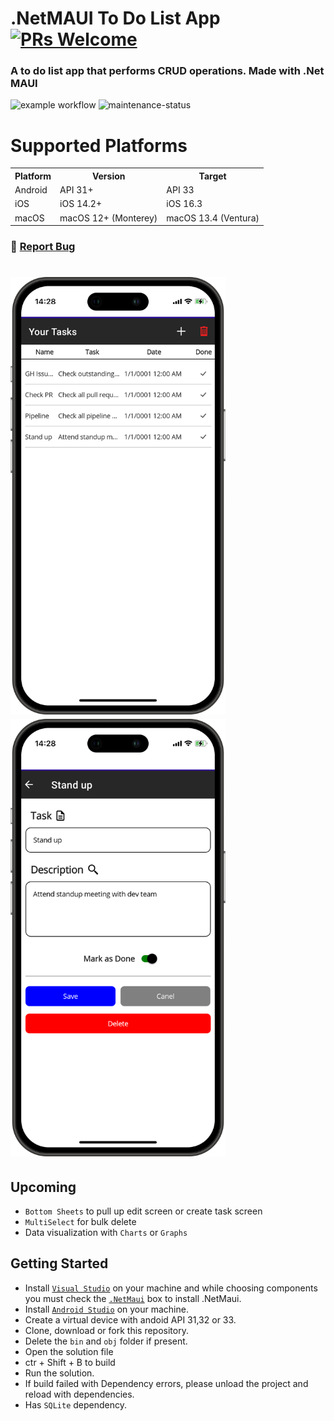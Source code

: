 # .NetMAUI To Do List App [![PRs Welcome](https://img.shields.io/badge/PRs-welcome-brightgreen.svg?style=flat-square)](http://makeapullrequest.com)
<h3> A to do list app that performs CRUD operations. Made with .Net MAUI </h3>

![example workflow](https://github.com/oudommunint/.NetMAUI-To-Do-List-App/actions/workflows/main.yml/badge.svg)
![maintenance-status](https://img.shields.io/badge/maintenance-actively--developed-brightgreen.svg)

# Supported Platforms
<table>
  <tr>
    <th>Platform</th>
    <th>Version</th>
    <th>Target</th>
  </tr>
  <tr>
    <td>Android</td>
    <td>API 31+</td>
    <td>API 33</td>
  </tr>
  <tr>
    <td>iOS</td>
    <td>iOS 14.2+</td>
    <td>iOS 16.3</td>
  </tr>
  <tr>
    <td>macOS</td>
    <td>macOS 12+ (Monterey)</td>
    <td>macOS 13.4 (Ventura)</td>
  </tr>
</table>

<h3 align="left">
    🔹
    <a href="https://github.com/OudomMunint/.NetMAUI-To-Do-List-App/issues">Report Bug</a> &nbsp; &nbsp;
</h3>
<h1 float="center">
  <img src="/iphone14.png" style="height:700px; width:340" />
  <img src="/iphone142.png" style="height:700px; width:340" />
</h1>

## Upcoming
- `Bottom Sheets` to pull up edit screen or create task screen
- `MultiSelect` for bulk delete
- Data visualization with `Charts` or `Graphs`

## Getting Started
- Install <a href="https://visualstudio.microsoft.com/downloads/" target="_blank">`Visual Studio`</a> on your machine and while choosing components you must check the <a href="https://dotnet.microsoft.com/en-us/learn/maui/first-app-tutorial/install" target="_blank">`.NetMaui`</a> box to install .NetMaui.
- Install <a href="https://developer.android.com/studio?gclid=Cj0KCQiAnNacBhDvARIsABnDa6-EYNc5MIjFoAruujioi9l-gjeu8JVsJd_aqCGGhImxOZkFyoo_woYaAoOCEALw_wcB&gclsrc=aw.ds" target="_blank">`Android Studio`</a> on your machine.
- Create a virtual device with andoid API 31,32 or 33.
- Clone, download or fork this repository.
- Delete the `bin` and `obj` folder if present.
- Open the solution file
- ctr + Shift + B to build
- Run the solution.
- If build failed with Dependency errors, please unload the project and reload with dependencies.
- Has `SQLite` dependency.
